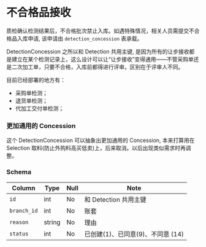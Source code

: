 # 不合格品接收
质检确认检测结果后，不合格批次禁止入库。如遇特殊情况，相关人员需提交不合格品入库申请, 该申请由 `detection_concession` 表承载。

DetectionConcession 之所以和 Detection 共用主键, 是因为所有的让步接收都是建立在某个检测记录上，这么设计可以让“让步接收”变得通用——不管采购单还是二次加工单，只要不合格，入库前都得进行评审。区别在于评审人不同。

目前已经部署的地方有：

- 采购单检测；
- 退货单检测；
- 代加工交付单检测；

### 更加通用的 Concession
这个 DetectionConcession 可以抽象出更加通用的 Concession, 本来打算用在 Selection 取料(防止外购料高买低卖)上，后来取消。以后出现类似需求时再调整。

### Schema
Column                              | Type      | Null | Note
------------------------------------|-----------|------|-------
`id`                                | int       | No   | 和 Detection 共用主键
`branch_id`                         | int       | No   | 账套
`reason`                            | string    | No   | 理由
`status`                            | int       | No   | 已创建(1)、已同意(9)、不同意 (14)
